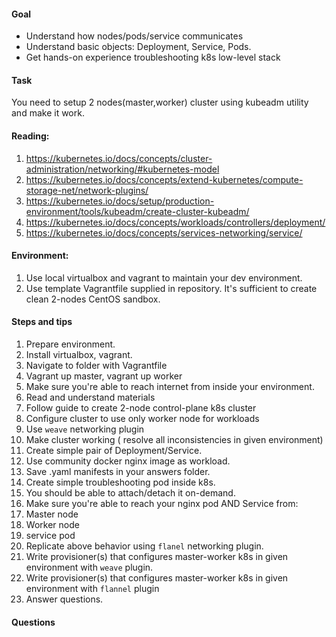 #### Goal
- Understand how nodes/pods/service communicates
- Understand basic objects: Deployment, Service, Pods.
- Get hands-on experience troubleshooting k8s low-level stack

#### Task
You need to setup 2 nodes(master,worker) cluster using kubeadm utility and make it work.

#### Reading:
1. https://kubernetes.io/docs/concepts/cluster-administration/networking/#kubernetes-model
2. https://kubernetes.io/docs/concepts/extend-kubernetes/compute-storage-net/network-plugins/
3. https://kubernetes.io/docs/setup/production-environment/tools/kubeadm/create-cluster-kubeadm/
4. https://kubernetes.io/docs/concepts/workloads/controllers/deployment/
5. https://kubernetes.io/docs/concepts/services-networking/service/

#### Environment:
1. Use local virtualbox and vagrant to maintain your dev environment.
2. Use template Vagrantfile supplied in repository. It's sufficient to create clean 2-nodes CentOS sandbox.

#### Steps and tips
1. Prepare environment.
  1. Install virtualbox, vagrant.
  2. Navigate to folder with Vagrantfile
  3. Vagrant up master, vagrant up worker
  4. Make sure you're able to reach internet from inside your environment.
2. Read and understand materials
3. Follow guide to create 2-node control-plane k8s cluster
  1. Configure cluster to use only worker node for workloads
4. Use `weave` networking plugin
5. Make cluster working ( resolve all inconsistencies in given environment)
6. Create simple pair of Deployment/Service.
  1. Use community docker nginx image as workload.
  2. Save .yaml manifests in your answers folder.
7. Create simple troubleshooting pod inside k8s.
  1. You should be able to attach/detach it on-demand.
8. Make sure you're able to reach your nginx pod AND Service from:
  1. Master node
  2. Worker node
  3. service pod
9. Replicate above behavior using `flanel` networking plugin.
10. Write provisioner(s) that configures master-worker k8s in given environment with `weave` plugin.
11. Write provisioner(s) that configures master-worker k8s in given environment with `flannel` plugin
12. Answer questions.

#### Questions
